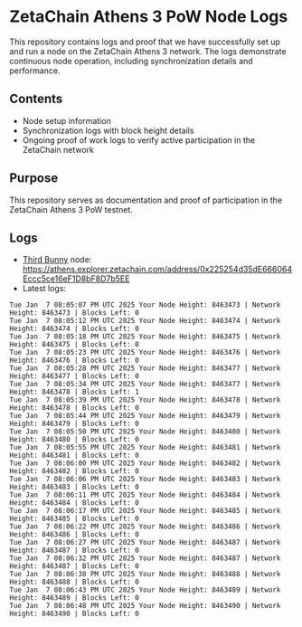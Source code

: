 # ZetaChain Athens 3 PoW Node Logs
This repository contains logs and proof that we have successfully set up and run a node on the ZetaChain Athens 3 network. The logs demonstrate continuous node operation, including synchronization details and performance.

## Contents
- Node setup information
- Synchronization logs with block height details
- Ongoing proof of work logs to verify active participation in the ZetaChain network

## Purpose
This repository serves as documentation and proof of participation in the ZetaChain Athens 3 PoW testnet.

## Logs

- [Third Bunny](https://thirdbunny.xyz/) node: https://athens.explorer.zetachain.com/address/0x225254d35dE666064Eccc5ce16eF1D8bF8D7b5EE
- Latest logs:
```
Tue Jan  7 08:05:07 PM UTC 2025 Your Node Height: 8463473 | Network Height: 8463473 | Blocks Left: 0
Tue Jan  7 08:05:12 PM UTC 2025 Your Node Height: 8463474 | Network Height: 8463474 | Blocks Left: 0
Tue Jan  7 08:05:18 PM UTC 2025 Your Node Height: 8463475 | Network Height: 8463475 | Blocks Left: 0
Tue Jan  7 08:05:23 PM UTC 2025 Your Node Height: 8463476 | Network Height: 8463476 | Blocks Left: 0
Tue Jan  7 08:05:28 PM UTC 2025 Your Node Height: 8463477 | Network Height: 8463477 | Blocks Left: 0
Tue Jan  7 08:05:34 PM UTC 2025 Your Node Height: 8463477 | Network Height: 8463478 | Blocks Left: 1
Tue Jan  7 08:05:39 PM UTC 2025 Your Node Height: 8463478 | Network Height: 8463478 | Blocks Left: 0
Tue Jan  7 08:05:44 PM UTC 2025 Your Node Height: 8463479 | Network Height: 8463479 | Blocks Left: 0
Tue Jan  7 08:05:50 PM UTC 2025 Your Node Height: 8463480 | Network Height: 8463480 | Blocks Left: 0
Tue Jan  7 08:05:55 PM UTC 2025 Your Node Height: 8463481 | Network Height: 8463481 | Blocks Left: 0
Tue Jan  7 08:06:00 PM UTC 2025 Your Node Height: 8463482 | Network Height: 8463482 | Blocks Left: 0
Tue Jan  7 08:06:06 PM UTC 2025 Your Node Height: 8463483 | Network Height: 8463483 | Blocks Left: 0
Tue Jan  7 08:06:11 PM UTC 2025 Your Node Height: 8463484 | Network Height: 8463484 | Blocks Left: 0
Tue Jan  7 08:06:17 PM UTC 2025 Your Node Height: 8463485 | Network Height: 8463485 | Blocks Left: 0
Tue Jan  7 08:06:22 PM UTC 2025 Your Node Height: 8463486 | Network Height: 8463486 | Blocks Left: 0
Tue Jan  7 08:06:27 PM UTC 2025 Your Node Height: 8463487 | Network Height: 8463487 | Blocks Left: 0
Tue Jan  7 08:06:32 PM UTC 2025 Your Node Height: 8463487 | Network Height: 8463487 | Blocks Left: 0
Tue Jan  7 08:06:38 PM UTC 2025 Your Node Height: 8463488 | Network Height: 8463488 | Blocks Left: 0
Tue Jan  7 08:06:43 PM UTC 2025 Your Node Height: 8463489 | Network Height: 8463489 | Blocks Left: 0
Tue Jan  7 08:06:48 PM UTC 2025 Your Node Height: 8463490 | Network Height: 8463490 | Blocks Left: 0
```
